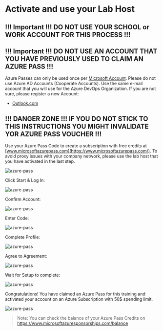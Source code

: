 # Activate and use your Lab Host

## !!! Important !!! DO  NOT USE YOUR SCHOOL or WORK ACCOUNT FOR THIS PROCESS !!!
## !!! Important !!! DO  NOT USE AN ACCOUNT THAT YOU HAVE PREVIOUSLY USED TO CLAIM AN AZURE PASS !!!

Azure Passes can only be used once per [Microsoft Account](https://account.microsoft.com/Account). Please do not use Azure AD Accounts (Cooperate Accounts). Use the same e-mail account that you will use for the Azure DevOps Organization. If you are not sure, please register a new Account:

- [Outlook.com](http://www.outlook.com/)      

## !!! DANGER ZONE !!! IF YOU DO NOT STICK TO THIS INSTRUCTIONS YOU MIGHT INVALIDATE YOR AZURE PASS VOUCHER !!!

Use your Azure Pass Code to create a subscription with free credits at [www.microsoftazurepass.com](https://www.microsoftazurepass.com/). To avoid proxy issues with your company network, please use the lab host that you have activated in the last step. 

![azure-pass](_images/azure-pass.jpg)

Click Start & Log In:

![azure-pass](_images/log-in.jpg)

Confirm Account:

![azure-pass](_images/account-confirm.jpg)

Enter Code:

![azure-pass](_images/promo-code.jpg)

Complete Profile:

![azure-pass](_images/complete-profile.jpg)

Agree to Agreement:

![azure-pass](_images/agreement.jpg)

Wait for Setup to complete:

![azure-pass](_images/acct-setup.jpg)

Congratulations! You have claimed an Azure Pass for this training and activated your account on an Azure Subscription with 50$ spending limit.

![azure-pass](_images/azure-welcome.jpg)

>Note: You can check the balance of your Azure Pass Credits on https://www.microsoftazuresponsorships.com/balance
